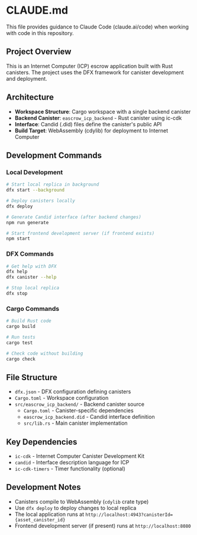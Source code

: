# CLAUDE.md

This file provides guidance to Claude Code (claude.ai/code) when working with code in this repository.

## Project Overview

This is an Internet Computer (ICP) escrow application built with Rust canisters. The project uses the DFX framework for canister development and deployment.

## Architecture

- **Workspace Structure**: Cargo workspace with a single backend canister
- **Backend Canister**: `eascrow_icp_backend` - Rust canister using ic-cdk
- **Interface**: Candid (.did) files define the canister's public API
- **Build Target**: WebAssembly (cdylib) for deployment to Internet Computer

## Development Commands

### Local Development
```bash
# Start local replica in background
dfx start --background

# Deploy canisters locally
dfx deploy

# Generate Candid interface (after backend changes)
npm run generate

# Start frontend development server (if frontend exists)
npm start
```

### DFX Commands
```bash
# Get help with DFX
dfx help
dfx canister --help

# Stop local replica
dfx stop
```

### Cargo Commands
```bash
# Build Rust code
cargo build

# Run tests
cargo test

# Check code without building
cargo check
```

## File Structure

- `dfx.json` - DFX configuration defining canisters
- `Cargo.toml` - Workspace configuration
- `src/eascrow_icp_backend/` - Backend canister source
  - `Cargo.toml` - Canister-specific dependencies
  - `eascrow_icp_backend.did` - Candid interface definition
  - `src/lib.rs` - Main canister implementation

## Key Dependencies

- `ic-cdk` - Internet Computer Canister Development Kit
- `candid` - Interface description language for ICP
- `ic-cdk-timers` - Timer functionality (optional)

## Development Notes

- Canisters compile to WebAssembly (`cdylib` crate type)
- Use `dfx deploy` to deploy changes to local replica
- The local application runs at `http://localhost:4943?canisterId={asset_canister_id}`
- Frontend development server (if present) runs at `http://localhost:8080`